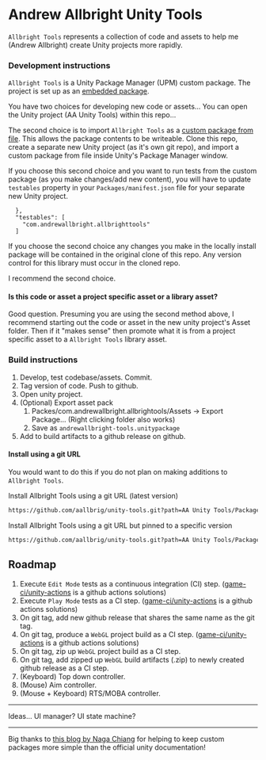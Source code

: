 # Andrew Allbright Unity Tools
`Allbright Tools` represents a collection of code and assets to help me (Andrew Allbright) create Unity projects more rapidly.

### Development instructions
`Allbright Tools` is a Unity Package Manager (UPM) custom package. The project is set up as an [embedded package](https://docs.unity3d.com/Manual/CustomPackages.html#EmbedMe).

You have two choices for developing new code or assets... You can open the Unity project (AA Unity Tools) within this repo...

The second choice is to import `Allbright Tools` as a [custom package from file](https://docs.unity3d.com/Manual/upm-localpath.html). This allows the package contents to be writeable. Clone this repo, create a separate new Unity project (as it's own git repo), and import a custom package from file inside Unity's Package Manager window.

If you choose this second choice and you want to run tests from the custom package (as you make changes/add new content), you will have to update `testables` property in your `Packages/manifest.json` file for your separate new Unity project.
```
  },
  "testables": [
    "com.andrewallbright.allbrighttools"
  ]
```

If you choose the second choice any changes you make in the locally install package will be contained in the original clone of this repo. Any version control for this library must occur in the cloned repo.

I recommend the second choice.

#### Is this code or asset a project specific asset or a library asset?
Good question. Presuming you are using the second method above, I recommend starting out the code or asset in the new unity project's Asset folder. Then if it "makes sense" then promote what it is from a project specific asset to a `Allbright Tools` library asset.

### Build instructions
1. Develop, test codebase/assets. Commit.
1. Tag version of code. Push to github.
1. Open unity project.
1. (Optional) Export asset pack
	1. Packes/com.andrewallbright.allbrightools/Assets -> Export Package... (Right clicking folder also works)
	1. Save as `andrewallbright-tools.unitypackage`
1. Add to build artifacts to a github release on github.


#### Install using a git URL
You would want to do this if you do not plan on making additions to `Allbright Tools`.

Install Allbright Tools using a git URL (latest version)
```bash
https://github.com/aallbrig/unity-tools.git?path=AA Unity Tools/Packages/com.andrewallbright.allbrighttools
```

Install Allbright Tools using a git URL but pinned to a specific version
```bash
https://github.com/aallbrig/unity-tools.git?path=AA Unity Tools/Packages/com.andrewallbright.allbrighttools#v0.0.16
```

## Roadmap
1. Execute `Edit Mode` tests as a continuous integration (CI) step. ([game-ci/unity-actions](https://github.com/game-ci/unity-actions) is a github actions solutions)
1. Execute `Play Mode` tests as a CI step. ([game-ci/unity-actions](https://github.com/game-ci/unity-actions) is a github actions solutions)
1. On git tag, add new github release that shares the same name as the git tag.
1. On git tag, produce a `WebGL` project build as a CI step. ([game-ci/unity-actions](https://github.com/game-ci/unity-actions) is a github actions solutions)
1. On git tag, zip up `WebGL` project build as a CI step.
1. On git tag, add zipped up `WebGL` build artifacts (.zip) to newly created github release as a CI step.
1. (Keyboard) Top down controller.
1. (Mouse) Aim controller.
1. (Mouse + Keyboard) RTS/MOBA controller.


---
Ideas...
UI manager? UI state machine?

---
Big thanks to [this blog by Naga Chiang](https://nagachiang.github.io/tutorial-working-with-custom-package-in-unity-2019-2/#) for helping to keep custom packages more simple than the official unity documentation!

